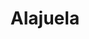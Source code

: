 ---
title: "Alajuela"
hashtag: "alajuela"
subdivision-of:
  - Costa Rica
tags:
  - City
  - Costa Rica
---